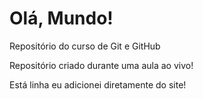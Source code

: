 # Olá, Mundo!
 Repositório do curso de Git e GitHub

Repositório criado durante uma aula ao vivo!

Está linha eu adicionei diretamente do site!
